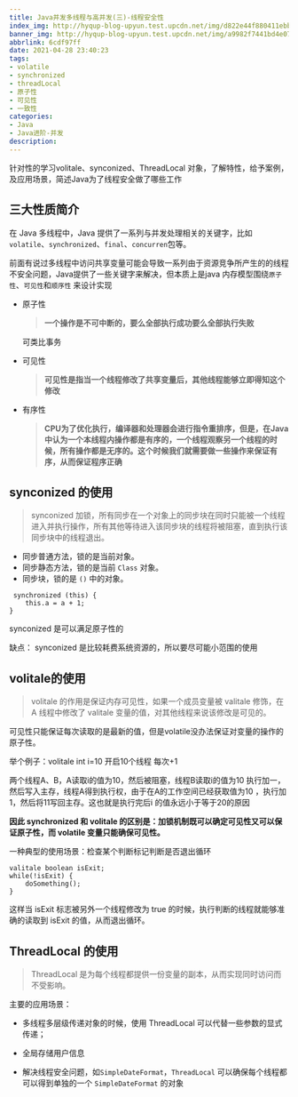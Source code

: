 ```yaml
---
title: Java并发多线程与高并发(三)-线程安全性
index_img: http://hyqup-blog-upyun.test.upcdn.net/img/d822e44f880411ebb6edd017c2d2eca2.jpg
banner_img: http://hyqup-blog-upyun.test.upcdn.net/img/a9982f7441bd4e07a3b1a26af43457d9.jpg
abbrlink: 6cdf97ff
date: 2021-04-28 23:40:23
tags:
- volatile
- synchronized
- threadLocal
- 原子性
- 可见性
- 一致性
categories:
- Java
- Java进阶-并发
description:
---
```


针对性的学习volitale、synconized、ThreadLocal 对象，了解特性，给予案例，及应用场景，简述Java为了线程安全做了哪些工作

<!-- more -->

## 三大性质简介

在 Java 多线程中，Java 提供了一系列与并发处理相关的关键字，比如`volatile`、`synchronized`、`final`、`concurren`包等。

 前面有说过多线程中访问共享变量可能会导致一系列由于资源竞争所产生的的线程不安全问题，Java提供了一些关键字来解决，但本质上是java 内存模型围绕`原子性`、`可见性`和`顺序性` 来设计实现

- 原子性

  > **一个操作是不可中断的，要么全部执行成功要么全部执行失败**

  可类比事务

- 可见性

  > **可见性是指当一个线程修改了共享变量后，其他线程能够立即得知这个修改**

- 有序性

  > **CPU为了优化执行，编译器和处理器会进行指令重排序，但是，在Java中认为一个本线程内操作都是有序的，一个线程观察另一个线程的时候，所有操作都是无序的。这个时候我们就需要做一些操作来保证有序，从而保证程序正确**

## synconized 的使用

>  synconized 加锁，所有同步在一个对象上的同步块在同时只能被一个线程进入并执行操作，所有其他等待进入该同步块的线程将被阻塞，直到执行该同步块中的线程退出。

- 同步普通方法，锁的是当前对象。
- 同步静态方法，锁的是当前 `Class` 对象。
- 同步块，锁的是 `()` 中的对象。

```
 synchronized (this) {
    this.a = a + 1;
}
```

synconized 是可以满足原子性的

缺点： synconized 是比较耗费系统资源的，所以要尽可能小范围的使用



## volitale的使用

> volitale 的作用是保证内存可见性，如果一个成员变量被 valitale 修饰，在 A 线程中修改了 valitale 变量的值，对其他线程来说该修改是可见的。

可见性只能保证每次读取的是最新的值，但是volatile没办法保证对变量的操作的原子性。

举个例子：volitale  int i=10  开启10个线程 每次+1

两个线程A、B，A读取i的值为10，然后被阻塞，线程B读取i的值为10 执行加一，然后写入主存，线程A得到执行权，由于在A的工作空间已经获取值为10 ，执行加1，然后将11写回主存。这也就是执行完后i 的值永远小于等于20的原因

**因此 synchronized 和 volitale 的区别是：加锁机制既可以确定可见性又可以保证原子性，而 volatile 变量只能确保可见性。**

一种典型的使用场景：检查某个判断标记判断是否退出循环

```
valitale boolean isExit;
while(!isExit) {
    doSomething();
}
```

这样当 isExit 标志被另外一个线程修改为 true 的时候，执行判断的线程就能够准确的读取到 isExit 的值，从而退出循环。

## ThreadLocal 的使用

>  ThreadLocal 是为每个线程都提供一份变量的副本，从而实现同时访问而不受影响。

主要的应用场景：

- 多线程多层级传递对象的时候，使用 ThreadLocal 可以代替一些参数的显式传递；

- 全局存储用户信息

- 解决线程安全问题，如`SimpleDateFormat`，`ThreadLocal` 可以确保每个线程都可以得到单独的一个 `SimpleDateFormat` 的对象

